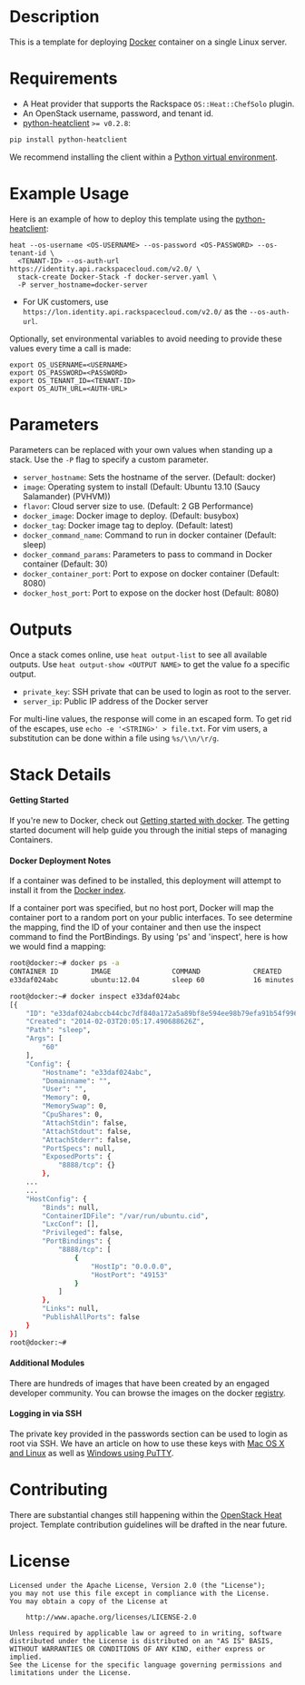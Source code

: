 Description
===========

This is a template for deploying [Docker](https://www.docker.io/) container on
a single Linux server.

Requirements
============
* A Heat provider that supports the Rackspace `OS::Heat::ChefSolo` plugin.
* An OpenStack username, password, and tenant id.
* [python-heatclient](https://github.com/openstack/python-heatclient)
`>= v0.2.8`:

```bash
pip install python-heatclient
```

We recommend installing the client within a [Python virtual
environment](http://www.virtualenv.org/).

Example Usage
=============
Here is an example of how to deploy this template using the
[python-heatclient](https://github.com/openstack/python-heatclient):

```
heat --os-username <OS-USERNAME> --os-password <OS-PASSWORD> --os-tenant-id \
  <TENANT-ID> --os-auth-url https://identity.api.rackspacecloud.com/v2.0/ \
  stack-create Docker-Stack -f docker-server.yaml \
  -P server_hostname=docker-server
```

* For UK customers, use `https://lon.identity.api.rackspacecloud.com/v2.0/` as
the `--os-auth-url`.

Optionally, set environmental variables to avoid needing to provide these
values every time a call is made:

```
export OS_USERNAME=<USERNAME>
export OS_PASSWORD=<PASSWORD>
export OS_TENANT_ID=<TENANT-ID>
export OS_AUTH_URL=<AUTH-URL>
```

Parameters
==========
Parameters can be replaced with your own values when standing up a stack. Use
the `-P` flag to specify a custom parameter.

* `server_hostname`: Sets the hostname of the server. (Default: docker)
* `image`: Operating system to install (Default: Ubuntu 13.10 (Saucy
  Salamander) (PVHVM))
* `flavor`: Cloud server size to use. (Default: 2 GB Performance)
* `docker_image`: Docker image to deploy. (Default: busybox)
* `docker_tag`: Docker image tag to deploy. (Default: latest)
* `docker_command_name`: Command to run in docker container (Default: sleep)
* `docker_command_params`: Parameters to pass to command in Docker container
  (Default: 30)
* `docker_container_port`: Port to expose on docker container (Default: 8080)
* `docker_host_port`: Port to expose on the docker host (Default: 8080)

Outputs
=======
Once a stack comes online, use `heat output-list` to see all available outputs.
Use `heat output-show <OUTPUT NAME>` to get the value fo a specific output.

* `private_key`: SSH private that can be used to login as root to the server.
* `server_ip`: Public IP address of the Docker server

For multi-line values, the response will come in an escaped form. To get rid of
the escapes, use `echo -e '<STRING>' > file.txt`. For vim users, a substitution
can be done within a file using `%s/\\n/\r/g`.

Stack Details
=============
#### Getting Started
If you're new to Docker, check out [Getting started with
docker](https://www.docker.io/gettingstarted/). The getting started document
will help guide you through the initial steps of managing Containers.

#### Docker Deployment Notes
If a container was defined to be installed, this deployment will attempt to
install it from the [Docker index](https://index.docker.io/).

If a container port was specified, but no host port, Docker will map the
container port to a random port on your public interfaces. To see determine the
mapping, find the ID of your container and then use the inspect command to find
the PortBindings. By using 'ps' and 'inspect', here is how we would find a
mapping:

```bash
root@docker:~# docker ps -a
CONTAINER ID        IMAGE               COMMAND             CREATED             STATUS              PORTS               NAMES
e33daf024abc        ubuntu:12.04        sleep 60            16 minutes ago      Exit 0                                  ubuntu

root@docker:~# docker inspect e33daf024abc
[{
    "ID": "e33daf024abccb44cbc7df840a172a5a89bf8e594ee98b79efa91b54f99625ac",
    "Created": "2014-02-03T20:05:17.490688626Z",
    "Path": "sleep",
    "Args": [
        "60"
    ],
    "Config": {
        "Hostname": "e33daf024abc",
        "Domainname": "",
        "User": "",
        "Memory": 0,
        "MemorySwap": 0,
        "CpuShares": 0,
        "AttachStdin": false,
        "AttachStdout": false,
        "AttachStderr": false,
        "PortSpecs": null,
        "ExposedPorts": {
            "8888/tcp": {}
        },
    ...
    ...
    "HostConfig": {
        "Binds": null,
        "ContainerIDFile": "/var/run/ubuntu.cid",
        "LxcConf": [],
        "Privileged": false,
        "PortBindings": {
            "8888/tcp": [
                {
                    "HostIp": "0.0.0.0",
                    "HostPort": "49153"
                }
            ]
        },
        "Links": null,
        "PublishAllPorts": false
    }
}]
root@docker:~#
```

#### Additional Modules
There are hundreds of images that have been created by an engaged developer
community. You can browse the images on the docker
[registry](https://index.docker.io).

#### Logging in via SSH
The private key provided in the passwords section can be used to login as root
via SSH.  We have an article on how to use these keys with [Mac OS X and
Linux](http://www.rackspace.com/knowledge_center/article/logging-in-with-a-ssh-private-key-on-linuxmac)
as well as [Windows using
PuTTY](http://www.rackspace.com/knowledge_center/article/logging-in-with-a-ssh-private-key-on-windows).

Contributing
============
There are substantial changes still happening within the [OpenStack
Heat](https://wiki.openstack.org/wiki/Heat) project. Template contribution
guidelines will be drafted in the near future.

License
=======
```
Licensed under the Apache License, Version 2.0 (the "License");
you may not use this file except in compliance with the License.
You may obtain a copy of the License at

    http://www.apache.org/licenses/LICENSE-2.0

Unless required by applicable law or agreed to in writing, software
distributed under the License is distributed on an "AS IS" BASIS,
WITHOUT WARRANTIES OR CONDITIONS OF ANY KIND, either express or implied.
See the License for the specific language governing permissions and
limitations under the License.
```
